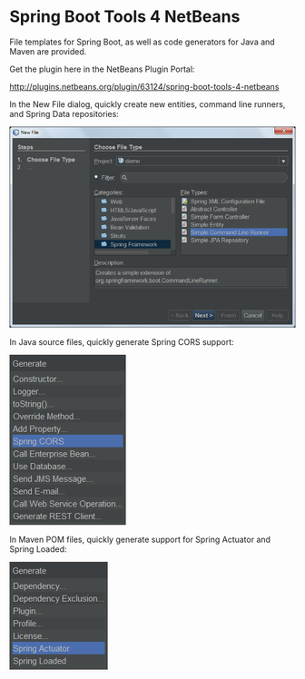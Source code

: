 # Spring Boot Tools 4 NetBeans

File templates for Spring Boot, as well as code generators for Java and Maven
are provided.

<p>Get the plugin here in the NetBeans Plugin Portal:</p>

<p><a href="http://plugins.netbeans.org/plugin/63124/spring-boot-tools-4-netbeans">http://plugins.netbeans.org/plugin/63124/spring-boot-tools-4-netbeans</a></p>

<p>In the New File dialog, quickly create new entities, command line runners,
 and Spring Data repositories:</p>

<img src="images/newfiledialog.png"/>

<p>In Java source files, quickly generate Spring CORS support:</p>

<img src="images/springcors.png"/>

<p>In Maven POM files, quickly generate support for Spring Actuator and Spring Loaded:</p>

<img src="images/springmaven.png"/>